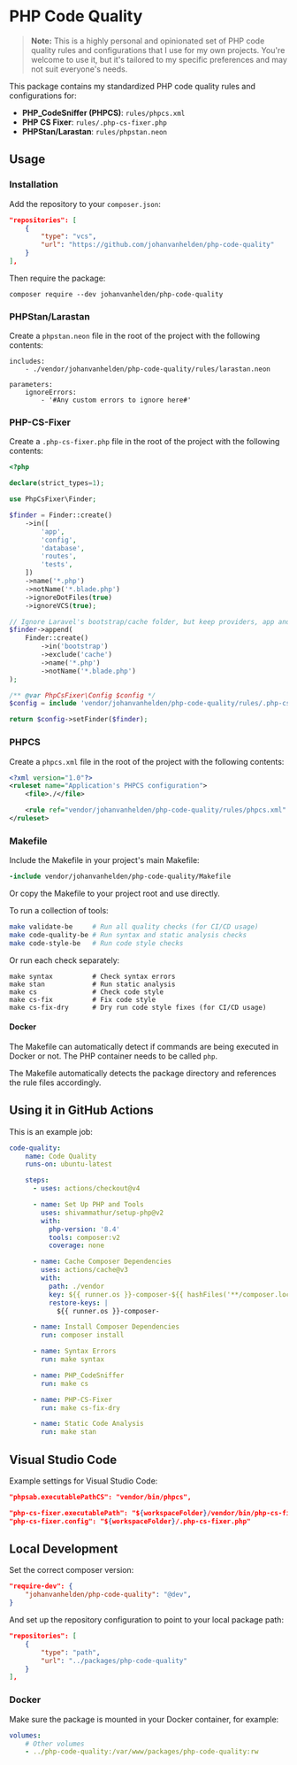 # PHP Code Quality

> **Note:** This is a highly personal and opinionated set of PHP code quality rules and configurations that I use for my own projects. You're welcome to use it, but it's tailored to my specific preferences and may not suit everyone's needs.

This package contains my standardized PHP code quality rules and configurations for:

- **PHP_CodeSniffer (PHPCS)**: `rules/phpcs.xml`
- **PHP CS Fixer**: `rules/.php-cs-fixer.php`
- **PHPStan/Larastan**: `rules/phpstan.neon`

## Usage

### Installation

Add the repository to your `composer.json`:
```json
"repositories": [
    {
        "type": "vcs",
        "url": "https://github.com/johanvanhelden/php-code-quality"
    }
],
```

Then require the package:
```shell
composer require --dev johanvanhelden/php-code-quality
```

### PHPStan/Larastan

Create a `phpstan.neon` file in the root of the project with the following contents:

```
includes:
    - ./vendor/johanvanhelden/php-code-quality/rules/larastan.neon

parameters:
    ignoreErrors:
        - '#Any custom errors to ignore here#'
```

### PHP-CS-Fixer

Create a `.php-cs-fixer.php` file in the root of the project with the following contents:

```php
<?php

declare(strict_types=1);

use PhpCsFixer\Finder;

$finder = Finder::create()
    ->in([
        'app',
        'config',
        'database',
        'routes',
        'tests',
    ])
    ->name('*.php')
    ->notName('*.blade.php')
    ->ignoreDotFiles(true)
    ->ignoreVCS(true);

// Ignore Laravel's bootstrap/cache folder, but keep providers, app and any future files.
$finder->append(
    Finder::create()
        ->in('bootstrap')
        ->exclude('cache')
        ->name('*.php')
        ->notName('*.blade.php')
);

/** @var PhpCsFixer\Config $config */
$config = include 'vendor/johanvanhelden/php-code-quality/rules/.php-cs-fixer.php';

return $config->setFinder($finder);
```

### PHPCS

Create a `phpcs.xml` file in the root of the project with the following contents:
```xml
<?xml version="1.0"?>
<ruleset name="Application's PHPCS configuration">
    <file>./</file>

    <rule ref="vendor/johanvanhelden/php-code-quality/rules/phpcs.xml" />
</ruleset>
```

### Makefile

Include the Makefile in your project's main Makefile:

```makefile
-include vendor/johanvanhelden/php-code-quality/Makefile
```

Or copy the Makefile to your project root and use directly.

To run a collection of tools:
```bash
make validate-be     # Run all quality checks (for CI/CD usage)
make code-quality-be # Run syntax and static analysis checks
make code-style-be   # Run code style checks
```

Or run each check separately:
```
make syntax          # Check syntax errors
make stan            # Run static analysis
make cs              # Check code style
make cs-fix          # Fix code style
make cs-fix-dry      # Dry run code style fixes (for CI/CD usage)
```

#### Docker
The Makefile can automatically detect if commands are being executed in Docker or not. The PHP container needs to be called `php`.

The Makefile automatically detects the package directory and references the rule files accordingly.

## Using it in GitHub Actions

This is an example job:

```yaml
code-quality:
    name: Code Quality
    runs-on: ubuntu-latest

    steps:
      - uses: actions/checkout@v4

      - name: Set Up PHP and Tools
        uses: shivammathur/setup-php@v2
        with:
          php-version: '8.4'
          tools: composer:v2
          coverage: none

      - name: Cache Composer Dependencies
        uses: actions/cache@v3
        with:
          path: ./vendor
          key: ${{ runner.os }}-composer-${{ hashFiles('**/composer.lock') }}
          restore-keys: |
            ${{ runner.os }}-composer-

      - name: Install Composer Dependencies
        run: composer install

      - name: Syntax Errors
        run: make syntax

      - name: PHP_CodeSniffer
        run: make cs

      - name: PHP-CS-Fixer
        run: make cs-fix-dry

      - name: Static Code Analysis
        run: make stan        
```

## Visual Studio Code

Example settings for Visual Studio Code:

```json
"phpsab.executablePathCS": "vendor/bin/phpcs",

"php-cs-fixer.executablePath": "${workspaceFolder}/vendor/bin/php-cs-fixer",
"php-cs-fixer.config": "${workspaceFolder}/.php-cs-fixer.php"
```

## Local Development

Set the correct composer version:

```json
"require-dev": {
    "johanvanhelden/php-code-quality": "@dev",
}
```

And set up the repository configuration to point to your local package path:
```json
"repositories": [
    {
        "type": "path",
        "url": "../packages/php-code-quality"
    }
],
```

### Docker

Make sure the package is mounted in your Docker container, for example:

```yaml
volumes:
    # Other volumes
    - ../php-code-quality:/var/www/packages/php-code-quality:rw
```

